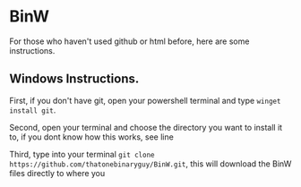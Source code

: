 # BinW
For those who haven't used github or html before, here are some instructions.

## Windows Instructions.
First, if you don't have git, open your powershell terminal and type ```winget install git```.

Second, open your terminal and choose the directory you want to install it to, if you dont know how this       works, see line

Third, type into your terminal ```git clone https://github.com/thatonebinaryguy/BinW.git```, this will download the BinW files directly to where you 
